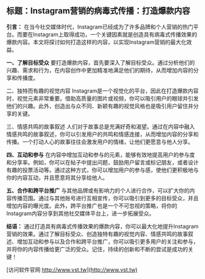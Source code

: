 ## **标题：Instagram营销的病毒式传播：打造爆款内容**

**引言：**
在当今社交媒体时代，Instagram已经成为了许多品牌和个人营销的热门平台。而要在Instagram上取得成功，一个关键因素就是创造具有病毒式传播效果的爆款内容。本文将探讨如何打造这样的内容，以实现Instagram营销的最大化效益。

**一、了解目标受众**
要打造爆款内容，首先要深入了解目标受众。通过分析他们的兴趣、需求和行为，在内容创作中更加精准地满足他们的期待，从而增加内容的分享和传播度。

二、独特而有趣的视觉内容
Instagram是一个视觉化的平台，因此在打造爆款内容时，视觉元素非常重要。借助高质量的图片或视频，你可以吸引用户的眼球并引发他们的兴趣。此外，创造出与众不同、新颖有趣的视觉风格也是吸引用户留住并分享的关键。

三、情感共鸣的故事叙述
人们对于故事总是充满好奇和渴望。通过在内容中融入情感共鸣的故事叙述，你可以引发用户的共鸣和情感连接，从而增加内容的分享和传播。一个打动人心的故事往往会激发用户的情绪，让他们更愿意与他人分享。

**四、互动和参与**
在内容中增加互动和参与的元素，能够有效地提高用户的参与度和分享率。例如，你可以在帖子中提出问题，鼓励用户留言或标记朋友，或者设计有趣的投票活动等。通过这种方式，你可以增加用户的参与感，使他们更积极地与你的内容互动，并且愿意将其分享给他人。

**五、合作和跨平台推广**
与其他品牌或有影响力的个人进行合作，可以扩大你的内容传播范围。通过与其他账号进行互相宣传，你可以吸引到更多的目标受众，并且增加内容的曝光度。此外，跨平台推广也是一个不可忽视的策略，将你的Instagram内容分享到其他社交媒体平台上，进一步拓展受众。

**结语：**
通过打造具有病毒式传播效果的爆款内容，你可以最大化地提升Instagram营销的效果。通过了解目标受众、创造独特有趣的视觉内容、情感共鸣的故事叙述、增加互动和参与以及合作和跨平台推广，你可以吸引更多用户的关注和参与，并将你的内容传播给更广泛的受众。记住，持续的创新和不断的尝试是成功的关键！


[访问软件官网 http://www.vst.tw](http://www.vst.tw)
